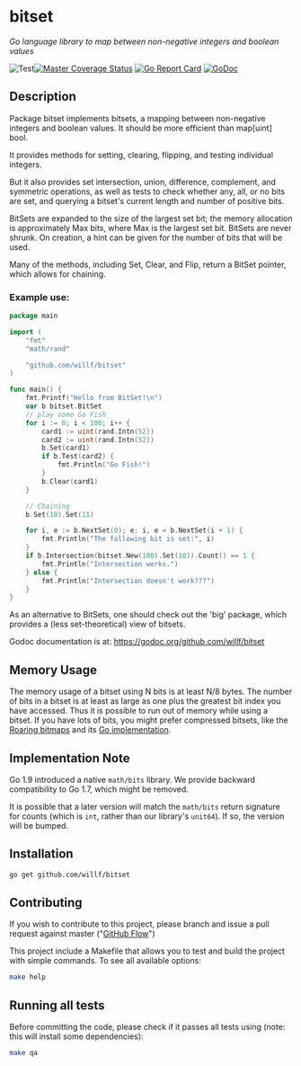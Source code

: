 # bitset

*Go language library to map between non-negative integers and boolean values*

![Test](https://github.com/willf/bitset/workflows/Test/badge.svg)[![Master Coverage Status](https://coveralls.io/repos/willf/bitset/badge.svg?branch=master&service=github)](https://coveralls.io/github/willf/bitset?branch=master)
[![Go Report Card](https://goreportcard.com/badge/github.com/willf/bitset)](https://goreportcard.com/report/github.com/willf/bitset)
[![GoDoc](https://godoc.org/github.com/willf/bitset?status.svg)](http://godoc.org/github.com/willf/bitset)


## Description

Package bitset implements bitsets, a mapping between non-negative integers and boolean values.
It should be more efficient than map[uint] bool.

It provides methods for setting, clearing, flipping, and testing individual integers.

But it also provides set intersection, union, difference, complement, and symmetric operations, as well as tests to check whether any, all, or no bits are set, and querying a bitset's current length and number of positive bits.

BitSets are expanded to the size of the largest set bit; the memory allocation is approximately Max bits, where Max is the largest set bit. BitSets are never shrunk. On creation, a hint can be given for the number of bits that will be used.

Many of the methods, including Set, Clear, and Flip, return a BitSet pointer, which allows for chaining.

### Example use:

```go
package main

import (
	"fmt"
	"math/rand"

	"github.com/willf/bitset"
)

func main() {
	fmt.Printf("Hello from BitSet!\n")
	var b bitset.BitSet
	// play some Go Fish
	for i := 0; i < 100; i++ {
		card1 := uint(rand.Intn(52))
		card2 := uint(rand.Intn(52))
		b.Set(card1)
		if b.Test(card2) {
			fmt.Println("Go Fish!")
		}
		b.Clear(card1)
	}

	// Chaining
	b.Set(10).Set(11)

	for i, e := b.NextSet(0); e; i, e = b.NextSet(i + 1) {
		fmt.Println("The following bit is set:", i)
	}
	if b.Intersection(bitset.New(100).Set(10)).Count() == 1 {
		fmt.Println("Intersection works.")
	} else {
		fmt.Println("Intersection doesn't work???")
	}
}
```

As an alternative to BitSets, one should check out the 'big' package, which provides a (less set-theoretical) view of bitsets.

Godoc documentation is at: https://godoc.org/github.com/willf/bitset

## Memory Usage

The memory usage of a bitset using N bits is at least N/8 bytes. The number of bits in a bitset is at least as large as one plus the greatest bit index you have accessed. Thus it is possible to run out of memory while using a bitset. If you have lots of bits, you might prefer compressed bitsets, like the [Roaring bitmaps](http://roaringbitmap.org) and its [Go implementation](https://github.com/RoaringBitmap/roaring).

## Implementation Note

Go 1.9 introduced a native `math/bits` library. We provide backward compatibility to Go 1.7, which might be removed.

It is possible that a later version will match the `math/bits` return signature for counts (which is `int`, rather than our library's `unit64`). If so, the version will be bumped.

## Installation

```bash
go get github.com/willf/bitset
```

## Contributing

If you wish to contribute to this project, please branch and issue a pull request against master ("[GitHub Flow](https://guides.github.com/introduction/flow/)")

This project include a Makefile that allows you to test and build the project with simple commands.
To see all available options:
```bash
make help
```

## Running all tests

Before committing the code, please check if it passes all tests using (note: this will install some dependencies):
```bash
make qa
```
